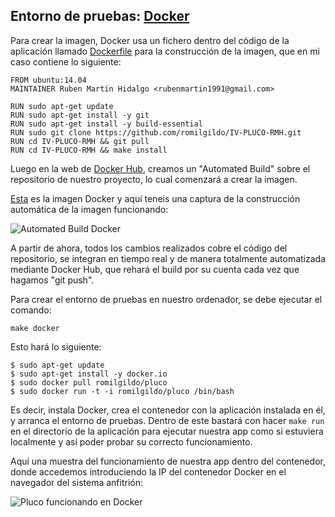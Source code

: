 ## Entorno de pruebas: [Docker](https://www.docker.com/)

Para crear la imagen, Docker usa un fichero dentro del código de la aplicación llamado [Dockerfile](https://github.com/romilgildo/IV-PLUCO-RMH/blob/master/Dockerfile) para la construcción de la imagen, que en mi caso contiene lo siguiente:

```
FROM ubuntu:14.04
MAINTAINER Ruben Martin Hidalgo <rubenmartin1991@gmail.com>

RUN sudo apt-get update
RUN sudo apt-get install -y git
RUN sudo apt-get install -y build-essential
RUN sudo git clone https://github.com/romilgildo/IV-PLUCO-RMH.git
RUN cd IV-PLUCO-RMH && git pull
RUN cd IV-PLUCO-RMH && make install
```

Luego en la web de [Docker Hub](https://hub.docker.com/), creamos un "Automated Build" sobre el repositorio de nuestro proyecto, lo cual comenzará a crear la imagen. 

[Esta](https://hub.docker.com/r/romilgildo/pluco/) es la imagen Docker y aquí teneis una captura de la construcción automática de la imagen funcionando:

![Automated Build Docker](http://i628.photobucket.com/albums/uu6/romilgildo/dockerFuncionando_zpsulkp8xbi.png)

A partir de ahora, todos los cambios realizados cobre el código del repositorio, se integran en tiempo real y de manera totalmente automatizada mediante Docker Hub, que rehará el build por su cuenta cada vez que hagamos "git push".

Para crear el entorno de pruebas en nuestro ordenador, se debe ejecutar el comando:

`make docker`

Esto hará lo siguiente: 

```
$ sudo apt-get update
$ sudo apt-get install -y docker.io
$ sudo docker pull romilgildo/pluco
$ sudo docker run -t -i romilgildo/pluco /bin/bash
```

Es decir, instala Docker, crea el contenedor con la aplicación instalada en él, y arranca el entorno de pruebas. Dentro de este bastará con hacer `make run` en el directorio de la aplicación para ejecutar nuestra app como si estuviera localmente y así poder probar su correcto funcionamiento.

Aquí una muestra del funcionamiento de nuestra app dentro del contenedor, donde accedemos introduciendo la IP del contenedor Docker en el navegador del sistema anfitrión:

![Pluco funcionando en Docker](http://i628.photobucket.com/albums/uu6/romilgildo/plucoenDocker_zps32fcyw8u.png)
